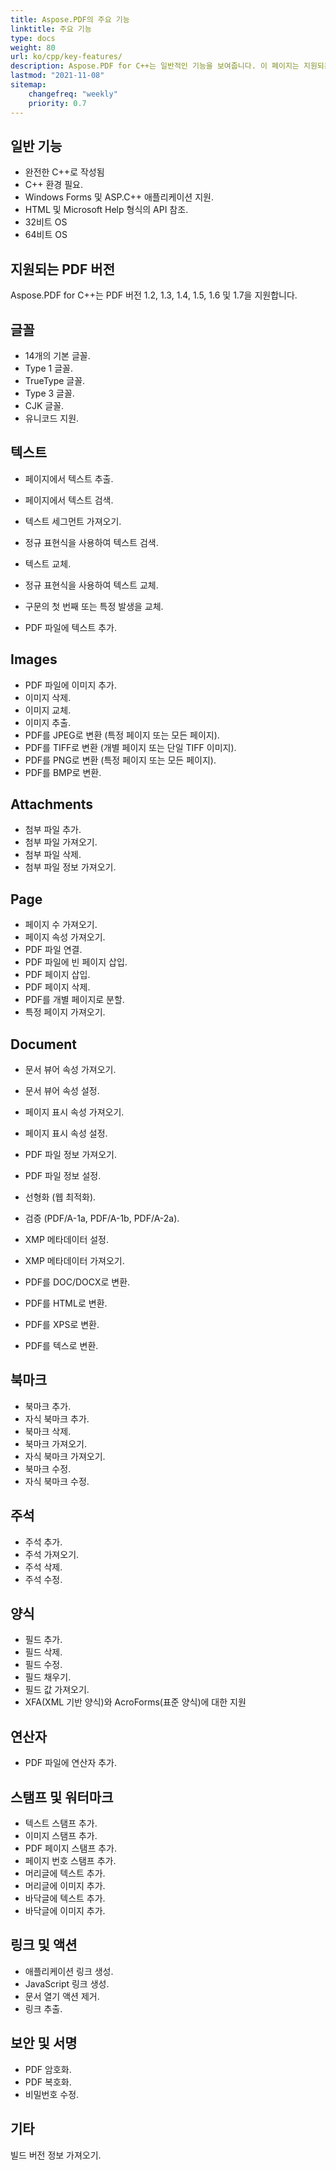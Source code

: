```yaml
---
title: Aspose.PDF의 주요 기능
linktitle: 주요 기능
type: docs
weight: 80
url: ko/cpp/key-features/
description: Aspose.PDF for C++는 일반적인 기능을 보여줍니다. 이 페이지는 지원되는 PDF 버전과 텍스트, 이미지, 주석, 문서 등에 대해 수행할 수 있는 모든 조작을 설명합니다.
lastmod: "2021-11-08"
sitemap:
    changefreq: "weekly"
    priority: 0.7
---
```


## 일반 기능

- 완전한 C++로 작성됨
- С++ 환경 필요.
- Windows Forms 및 ASP.C++ 애플리케이션 지원.
- HTML 및 Microsoft Help 형식의 API 참조.
- 32비트 OS
- 64비트 OS

## 지원되는 PDF 버전

Aspose.PDF for С++는 PDF 버전 1.2, 1.3, 1.4, 1.5, 1.6 및 1.7을 지원합니다.

## 글꼴

- 14개의 기본 글꼴.
- Type 1 글꼴.
- TrueType 글꼴.
- Type 3 글꼴.
- CJK 글꼴.
- 유니코드 지원.

## 텍스트

- 페이지에서 텍스트 추출.
- 페이지에서 텍스트 검색.
- 텍스트 세그먼트 가져오기.
- 정규 표현식을 사용하여 텍스트 검색.
- 텍스트 교체.
- 정규 표현식을 사용하여 텍스트 교체.

- 구문의 첫 번째 또는 특정 발생을 교체.
- PDF 파일에 텍스트 추가.

## Images

- PDF 파일에 이미지 추가.
- 이미지 삭제.
- 이미지 교체.
- 이미지 추출.
- PDF를 JPEG로 변환 (특정 페이지 또는 모든 페이지).
- PDF를 TIFF로 변환 (개별 페이지 또는 단일 TIFF 이미지).
- PDF를 PNG로 변환 (특정 페이지 또는 모든 페이지).
- PDF를 BMP로 변환.

## Attachments

- 첨부 파일 추가.
- 첨부 파일 가져오기.
- 첨부 파일 삭제.
- 첨부 파일 정보 가져오기.

## Page

- 페이지 수 가져오기.
- 페이지 속성 가져오기.
- PDF 파일 연결.
- PDF 파일에 빈 페이지 삽입.
- PDF 페이지 삽입.
- PDF 페이지 삭제.
- PDF를 개별 페이지로 분할.
- 특정 페이지 가져오기.

## Document

- 문서 뷰어 속성 가져오기.
- 문서 뷰어 속성 설정.
- 페이지 표시 속성 가져오기.
- 페이지 표시 속성 설정.
- PDF 파일 정보 가져오기.
- PDF 파일 정보 설정.
- 선형화 (웹 최적화).
- 검증 (PDF/A-1a, PDF/A-1b, PDF/A-2a).
- XMP 메타데이터 설정.
- XMP 메타데이터 가져오기.
- PDF를 DOC/DOCX로 변환.
- PDF를 HTML로 변환.

- PDF를 XPS로 변환.
- PDF를 텍스로 변환.

## 북마크

- 북마크 추가.
- 자식 북마크 추가.
- 북마크 삭제.
- 북마크 가져오기.
- 자식 북마크 가져오기.
- 북마크 수정.
- 자식 북마크 수정.

## 주석

- 주석 추가.
- 주석 가져오기.
- 주석 삭제.
- 주석 수정.

## 양식

- 필드 추가.
- 필드 삭제.
- 필드 수정.
- 필드 채우기.
- 필드 값 가져오기.
- XFA(XML 기반 양식)와 AcroForms(표준 양식)에 대한 지원

## 연산자

- PDF 파일에 연산자 추가.

## 스탬프 및 워터마크

- 텍스트 스탬프 추가.
- 이미지 스탬프 추가.
- PDF 페이지 스탬프 추가.
- 페이지 번호 스탬프 추가.
- 머리글에 텍스트 추가.
- 머리글에 이미지 추가.
- 바닥글에 텍스트 추가.
- 바닥글에 이미지 추가.

## 링크 및 액션

- 애플리케이션 링크 생성.
- JavaScript 링크 생성.
- 문서 열기 액션 제거.
- 링크 추출.

## 보안 및 서명

- PDF 암호화.
- PDF 복호화.
- 비밀번호 수정.

## 기타

빌드 버전 정보 가져오기.
